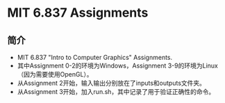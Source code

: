 # MIT 6.837 Assignments

## 简介

- MIT 6.837 "Intro to Computer Graphics" Assignments.
- 其中Assignment 0-2的环境为Windows，Assignment 3-9的环境为Linux（因为需要使用OpenGL）。
- 从Assignment 2开始，输入输出分别放在了inputs和outputs文件夹。
- 从Assignment 3开始，加入run.sh，其中记录了用于验证正确性的命令。

